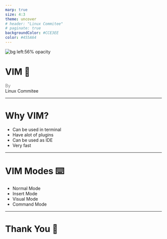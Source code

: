 ```yaml
---
marp: true
size: 4:3
theme: uncover
# header: "Linux Commitee"
# paginate: true
backgroundColor: #CCE3EE
color: #455A64
---
```




![bg left:56% opacity](./imgs/tux.png)

# <!--fit--> VIM :rocket:
<span style="color:grey">By</span><br> Linux Commitee

---

# Why VIM? 

- Can be used in terminal
- Have alot of plugins
- Can be used as IDE
- Very fast


---

# VIM Modes :keyboard:

- Normal Mode
- Insert Mode
- Visual Mode
- Command Mode

---

#  Thank You :wave:

